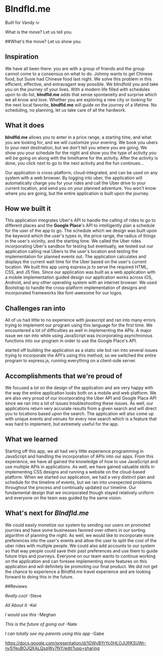 # Blndfld.me
Built for Vandy iv

What is the move? Let us tell you.


##What's the move? Let us show you.

## Inspiration

We have all been there: you are with a group of friends and the group cannot come to a consensus on what to do. Johnny wants to get Chinese food, but Susie had Chinese food last night. We solve this problem in this efficient, effective, and extravagant way possible. We blindfold you and take you on the journey of your lives. With a modern life filled with schedules upon to-do list, **blndfld.me** adds that sense spontaneity and surprise which we all know and love. Whether you are exploring a new city or looking for the next local favorite, **blndfld.me** will guide on the journey of a lifetime. No scheduling, no planning, let us take care of all the hardwork. 

## What it does 

**blndfld.me** allows you to enter in a price range, a starting time, and what you are looking for, and we will customize your evening. We book you ubers to your next destination, but we don't tell you where you are going. We show you your schedule for the night and show you the type of activity you will be going on along with the timeframe for the activity. After the activity is done, you click next to go to the next activity and the fun continues...

Our application is cross-platform, cloud-integrated, and can be used on any system with a web browser. By logging into uber, the application will automatically charge you for your rides and call the Uber drive to your current location, and send you on your planned adventure. You won't know where you are going, but the entire application is built upon the journey.

## How we built it

This application integrates Uber's API to handle the calling of rides to go to different places and the **Google Place**'s API to intelligently plan a schedule for the user of the app to go. The schedule which we design was built upon the keyword which the user's types in, the price range, the radius of things in the user's vicinity, and the starting time. We called the Uber rides incorporating Uber's sandbox for testing but eventually, we tested out our application calling real Ubers to the user's location and testing the implementation for planned events out. The application calculates and displays the current wait time for the Uber based on the user's current location. We built this app using express.js to serve the required HTML, CSS, and JS files. Since our application was built as a web application with a mobile implementation guided design our application works across iOS, Android, and any other operating system with an internet browser. We used Bootstrap to handle the cross-platform implementation of designs and incorporated frameworks like font-awesome for our logos.  

## Challenges ran into

All of us had little to no experience with javascript and ran into many errors trying to implement our program using this language for the first time. We encountered a lot of difficulties as well in implementing the APIs. A major issue we ran into while using JavaScript was incorporating asynchronous functions into our program in order to use the Google Place's API.

started off building the application as a static site but ran into several issues trying to incorporate the API's using this method, so we switched the entire program to express.js, running everything on a client-side server. 

## Accomplishments that we're proud of

We focused a lot on the design of the application and are very happy with the way the entire application looks both on a mobile and web platform. We are also very proud of our incorporating the Uber API and Google Place API since we ran into a lot of issues troubleshooting these issues. As well, our applications return very accurate results from a given search and will direct you to locations based upon the search. The application will also come up with unique events and venues for every new search which is a feature that was hard to implement, but extremely useful for the app.

## What we learned

Starting off this app, we all had very little experience programming in JavaScript and handling the incorporation of APIs into our apps. From this experience, we have all gained the knowledge of how to use JavaScript and use multiple APIs in applications. As well, we have gained valuable skills in implementing CSS designs and running a website on the cloud-based platform. When we started our application, we had a very distinct plan and schedule for the timeline of events, but we ran into unexpected problems throughout the process and continually updated our timeline. Our fundamental design that we incorporated though stayed relatively uniform and everyone on the team was guided by the same vision. 

## What's next for _Blndfld.me_

We could easily monetize our system by sending our users on promoted journies and have some businesses favored over others in our sorting algorithm of planning the night. As well, we would like to incorporate more preferences into the user's events and allow the user to split the cost of the uber rides with multiple people. We could also add accounts to our system so that way people could save their past preferences and use them to guide future trips and journeys. Everyone on our team wants to continue working on the application and can foresee implementing more features on this application and will definitely be promoting our final product. We did not get the chance to experience a Blndfld.me travel experience and are looking forward to doing this in the future. 

##Reviews

_Really cool_
-Steve

_All About It_
-Kel

_I would use this_
-Meghan

_This is the future of going out_
-Nate

_I can totally see my parents using this app_
-Gabe

https://docs.google.com/presentation/d/1GWvBYrYc0HLOJUflKSUWr-nySYeuBOJQXALQsqWv7NY/edit?usp=sharing
